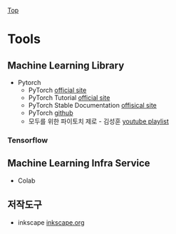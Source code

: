 [Top](index.md)

# Tools

## Machine Learning Library

* Pytorch
    * PyTorch [official site](http://pytorch.org/)
    * PyTorch Tutorial [official site](http://pytorch.org/tutorials/)
    * PyTorch Stable Documentation [offisical site](http://pytorch.org/docs/stable/index.html)
    * PyTorch [github](https://github.com/pytorch/pytorch)
    * 모두를 위한 파이토치 제로 - 김성훈 [youtube playlist](https://www.youtube.com/playlist?list=PLlMkM4tgfjnJ3I-dbhO9JTw7gNty6o_2m)

### Tensorflow


## Machine Learning Infra Service

* Colab


## 저작도구

* inkscape [inkscape.org](https://inkscape.org/ko/)